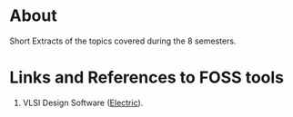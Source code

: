 # About

Short Extracts of the topics covered during the 8 semesters.

# Links and References to FOSS tools
1. VLSI Design Software ([Electric](https://www.staticfreesoft.com/index.html)).